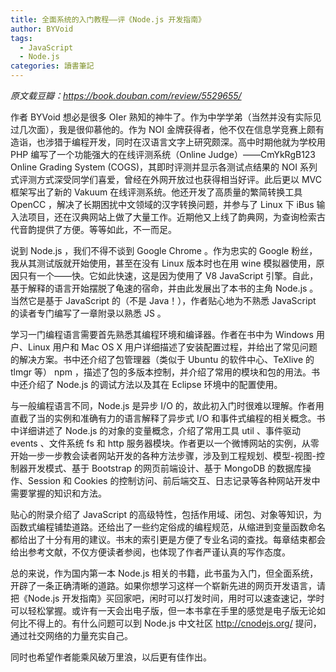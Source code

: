 ```yaml
---
title: 全面系统的入门教程——评《Node.js 开发指南》
author: BYVoid
tags: 
  - JavaScript
  - Node.js
categories: 讀書筆記
---
```


*原文载豆瓣：<https://book.douban.com/review/5529655/>*

作者 BYVoid 想必是很多 OIer 熟知的神牛了。作为中学学弟（当然并没有实际见过几次面），我是很仰慕他的。作为 NOI 金牌获得者，他不仅在信息学竞赛上颇有造诣，也涉猎于编程开发，同时在汉语言文字上研究颇深。高中时期他就为学校用 PHP 编写了一个功能强大的在线评测系统（Online Judge）——CmYkRgB123 Online Grading System (COGS)，其即时评测并显示各测试点结果的 NOI 系列式评测方式深受同学们喜爱，曾经在外网开放过也获得相当好评。此后更以 MVC 框架写出了新的 Vakuum 在线评测系统。他还开发了高质量的繁简转换工具 OpenCC ，解决了长期困扰中文领域的汉字转换问题，并参与了 Linux 下 iBus 输入法项目，还在汉典网站上做了大量工作。近期他又上线了韵典网，为查询检索古代音韵提供了方便。等等如此，不一而足。

说到 Node.js ，我们不得不谈到 Google Chrome 。作为忠实的 Google 粉丝，我从其测试版就开始使用，甚至在没有 Linux 版本时也在用 wine 模拟器使用，原因只有一个——快。它如此快速，这是因为使用了 V8 JavaScript 引擎。自此，基于解释的语言开始摆脱了龟速的宿命，并由此发展出了本书的主角 Node.js 。当然它是基于 JavaScript 的（不是 Java！），作者贴心地为不熟悉 JavaScript 的读者专门编写了一章附录以熟悉 JS 。

学习一门编程语言需要首先熟悉其编程环境和编译器。作者在书中为 Windows 用户、Linux 用户和 Mac OS X 用户详细描述了安装配置过程，并给出了常见问题的解决方案。书中还介绍了包管理器（类似于 Ubuntu 的软件中心、TeXlive 的 tlmgr 等） npm ，描述了包的多版本控制，并介绍了常用的模块和包的用法。书中还介绍了 Node.js 的调试方法以及其在 Eclipse 环境中的配置使用。

与一般编程语言不同，Node.js 是异步 I/O 的，故此初入门时很难以理解。作者用直截了当的实例和准确有力的语言解释了异步式 I/O 和事件式编程的相关概念。书中详细讲述了 Node.js 的对象的变量概念，介绍了常用工具 util 、事件驱动 events 、文件系统 fs 和 http 服务器模块。作者更以一个微博网站的实例，从零开始一步一步教会读者网站开发的各种方法步骤，涉及到工程规划、模型-视图-控制器开发模式、基于 Bootstrap 的网页前端设计、基于 MongoDB 的数据库操作、Session 和 Cookies 的控制访问、前后端交互、日志记录等各种网站开发中需要掌握的知识和方法。

贴心的附录介绍了 JavaScript 的高级特性，包括作用域、闭包、对象等知识，为函数式编程铺垫道路。还给出了一些约定俗成的编程规范，从缩进到变量函数命名都给出了十分有用的建议。书末的索引更是方便了专业名词的查找。每章结束都会给出参考文献，不仅方便读者参阅，也体现了作者严谨认真的写作态度。

总的来说，作为国内第一本 Node.js 相关的书籍，此书虽为入门，但全面系统，开辟了一条正确清晰的道路。如果你想学习这样一个崭新先进的网页开发语言，请把《Node.js 开发指南》买回家吧，闲时可以打发时间，用时可以速查速记，学时可以轻松掌握。或许有一天会出电子版，但一本书拿在手里的感觉是电子版无论如何比不得上的。有什么问题可以到 Node.js 中文社区 http://cnodejs.org/ 提问，通过社交网络的力量充实自己。

同时也希望作者能乘风破万里浪，以后更有佳作出。
